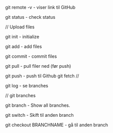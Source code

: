 git remote -v - viser link til GitHub

git status - check status

// Upload files

git init - initialize

git add - add files

git commit - commit files

git pull - pull filer ned (før push)

git push - push til Github
git fetch
//

git log - se branches

// git branches

git branch - Show all branches.

git switch - Skift til anden branch

git checkout BRANCHNAME - gå til anden branch